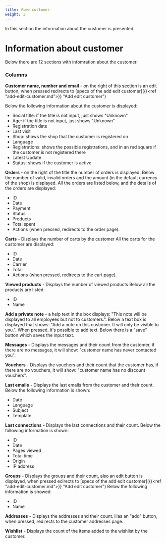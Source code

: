 ```yaml
---
title: View customer
weight: 1
---
```


In this section the information about the customer is presented.

# Information about customer

Below there are 12 sections with infomration about the customer.

### Columns

**Customer name, number and email** - on the right of this section is an edit button, when pressed redirects to [specs of the add edit customer]({{<ref "add-edit-customer.md">}} "Add edit customer")

Below the following information about the customer is displayed:

 - Social title: if the title is not input, just shows "Unknown"
 - Age: if the title is not input, just shows "Unknown"
 - Registration date
 - Last visit
 - Shop: shows the shop that the customer is registered on
 - Language
 - Registrations: shows the possible registrations, and in an red square if the customer is not registered there
 - Latest Update
 - Status: shows if the customer is active

**Orders** - on the right of the title the number of orders is displayed. Below the number of valid, invalid orders and the amount (in the default currency of the shop) is displayed.
All the orders are listed below, and the details of the orders are displayed:
 - ID
 - Date
 - Payment
 - Status
 - Products
 - Total spent
 - Actions (when pressed, redirects to the order page).

**Carts** - Displays the number of carts by the customer
All the carts for the customer are displayed:
 - ID
 - Date
 - Carrier
 - Total
 - Actions (when pressed, redirects to the cart page).

**Viewed products** - Displays the number of viewed products
Below all the products are listed:
 - ID
 - Name

**Add a private note** - a help text in the box displays: "This note will be displayed to all employees but not to customers.".
Below a text box is displayed that shows: "Add a note on this customer. It will only be visible to you.". When pressed, it's possible to add text.
Below there is a "save" button which saves the input text.

**Messages** - Displays the messages and their count from the customer, if there are no messages, it will show: "customer name has never contacted you".

**Vouchers** - Displays the vouchers and their count that the customer has, if there are no vouchers, it will show: "customer name has no discount vouchers".

**Last emails** - Displays the last emails from the customer and their count.
Below the following information is shown:
 - Date
 - Language
 - Subject
 - Template

**Last connections** - Displays the last connections and their count.
Below the following information is shown:
 - ID
 - Date
 - Pages viewed
 - Total time
 - Origin
 - IP address

**Groups** - Displays the groups and their count, also an edit button is displayed, when pressed edirects to [specs of the add edit customer]({{<ref "add-edit-customer.md">}} "Add edit customer")
Below the following information is showed:
 - ID
 - Name

**Addresses** - Displays the addresses and their count. Has an "add" button, when pressed, redirects to the customer addresses page.

**Wishlist** - Displays the count of the items added to the wishlist by the customer.
